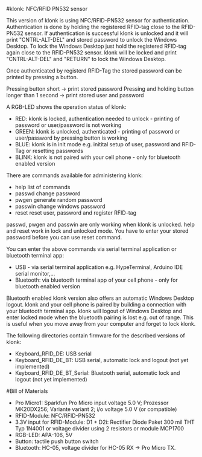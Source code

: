 #klonk: NFC/RFID PN532 sensor

This version of klonk is using NFC/RFID-PN532 sensor for authentication. Authentication is done by holding the registered RFID-tag close to the RFID-PN532 sensor.
If authentication is successful klonk is unlocked and it will print "CNTRL-ALT-DEL" and stored password to unlock the Windows Desktop. To lock the Windows Desktop 
just hold the registered RFID-tag again close to the RFID-PN532 sensor. klonk will be locked and print "CNTRL-ALT-DEL" and "RETURN" to lock the Windows Desktop. 

Once authenticated by registerd RFID-Tag the stored password can be printed by pressing a button. 

Pressing button short -> print stored password
Pressing and holding button longer than 1 second -> print stored user and password

A RGB-LED shows the operation status of klonk:

* RED: klonk is locked, authentication needed to unlock - printing of password or user/password is not working
* GREEN: klonk is unlocked, authenticated - printing of password or user/password by pressing button is working
* BLUE: klonk is in init mode e.g. initital setup of user, password and RFID-Tag or resetting passwords
* BLINK: klonk is not paired with your cell phone - only for bluetooth enabled version

There are commands available for administering klonk:

* help        list of commands
* passwd      change password
* pwgen       generate random password
* passwin     change windows password
* reset       reset user, password and register RFID-tag

passwd, pwgen and passwin are only working when klonk is unlocked. help and reset work in lock and unlocked mode. You have to enter your stored password before you can use reset command.

You can enter the above commands via serial terminal application or bluetooth terminal app:

* USB - via serial terminal application e.g. HypeTerminal, Arduino IDE serial monitor,...
* Bluetooth: via bluetooth terminal app of your cell phone - only for bluetooth enabled version

Bluetooth enabled klonk version also offers an automatic Windows Desktop logout. klonk and your cell phone is paired by building a connection with your bluetooth terminal app. klonk
will logout of Windows Desktop and enter locked mode when the bluetooth pairing is lost e.g. out of range. This is useful when you move away from your computer and forget to lock klonk.

The following directories contain firmware for the described versions of klonk:

* Keyboard_RFID_DE: USB serial
* Keyboard_RFID_DE_BT: USB serial, automatic lock and logout (not yet implemented)
* Keyboard_RFID_DE_BT_Serial: Bluetooth serial, automatic lock and logout (not yet implemented)

#Bill of Materials
* Pro Micro1: Sparkfun Pro Micro input voltage 5.0 V; Prozessor MK20DX256; Variante variant 2; i/o voltage 5.0 V (or compatible)
* RFID-Module: NFC/RFID-PN532
* 3.3V input for RFID-Module: D1 + D2i: Rectifier Diode Paket 300 mil THT Typ 1N4001 or voltage divider using 2 resistors or module MCP1700
* RGB-LED: APA-106, 5V
* Button: tactile push button switch
* Bluetooth: HC-05, voltage divider for HC-05 RX -> Pro Micro TX.

